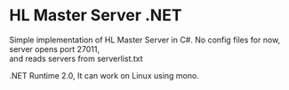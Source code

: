 HL Master Server .NET
==================

Simple implementation of HL Master Server in C#.
No config files for now, server opens port 27011,<br>
and reads servers from serverlist.txt

.NET Runtime 2.0,
It can work on Linux using mono.
